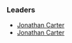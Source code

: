 ### Leaders

* [Jonathan Carter](mailto:jonathan.carter@owasp.org)
* [Jonathan Carter](mailto:jonathan.carter@owasp.org)
